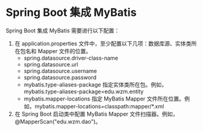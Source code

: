 # Spring Boot 集成 MyBatis
Spring Boot 集成 MyBatis 需要进行以下配置：
1. 在 application.properties 文件中，至少配置以下几项：数据库源、实体类所在包名和 Mapper 文件的位置。
    - spring.datasource.driver-class-name
    - spring.datasource.url
    - spring.datasource.username
    - spring.datasource.password
    - mybatis.type-aliases-package 指定实体类所在包。例如，mybatis.type-aliases-package=edu.wzm.entity
    - mybatis.mapper-locations 指定 MyBatis Mapper 文件所在位置。例如，mybatis.mapper-locations=classpath:mapper/*.xml
2. 在 Spring Boot 启动类中配置 MyBatis Mapper 文件扫描器。例如，@MapperScan("edu.wzm.dao")。